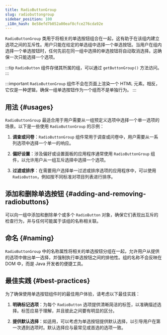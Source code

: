 ```yaml
---
title: RadioButtonGroup
slug: radiobuttongroup
sidebar_position: 100
_i18n_hash: 8e58efd7b052a00eaf8cfce276cda92e
---
```

<DocChip chip='since' label='23.01' />
<JavadocLink type="foundation" location="com/webforj/component/optioninput/RadioButtonGroup" top='true'/>

`RadioButtonGroup` 类用于将相关的单选按钮组合在一起，这有助于在该组内建立选项之间的互斥性。用户只能在给定的单选组中选择一个单选按钮。当用户在组内选择一个单选按钮时，任何先前在同一组中选择的单选按钮将自动取消选择。这确保一次只能选择一个选项。

:::tip
`RadioButton` 组件存储其所属的组，可以通过 `getButtonGroup()` 方法访问。
:::

<ComponentDemo 
path='/webforj/radiobuttongroup?' 
javaE='https://raw.githubusercontent.com/webforj/webforj-documentation/refs/heads/main/src/main/java/com/webforj/samples/views/radiobutton/RadioButtonGroupView.java'
height="200px"
/>

:::important
`RadioButtonGroup` 组件不会在页面上渲染一个 HTML 元素。相反，它仅是一种逻辑，确保一组单选按钮作为一个组而不是单独行为。
:::

## 用法 {#usages}

`RadioButtonGroup` 最适合用于用户需要从一组预定义选项中选择一个单一选项的场景。以下是一些使用 `RadioButtonGroup` 的示例：

1. **调查或问卷**：`RadioButtonGroup` 组件常用于调查或问卷中，用户需要从一系列选项中选择一个单一的响应。

2. **偏好设置**：涉及偏好或设置面板的应用程序通常使用 `RadioButtonGroup` 组件，以允许用户从一组互斥选择中选择一个选项。

3. **过滤或排序**：在需要用户选择单一过滤或排序选项的应用程序中，可以使用 `RadioButton`，例如按不同标准对项目列表进行排序。

<!-- vale off -->
## 添加和删除单选按钮 {#adding-and-removing-radiobuttons}
<!-- vale on -->

可以向一组中添加和删除单个或多个 `RadioButton` 对象，确保它们表现出互斥的检查行为，并与任何可能属于该组的名称相关联。

## 命名 {#naming}

`RadioButtonGroup` 中的名称属性将相关的单选按钮分组在一起，允许用户从提供的选项中做出单一选择，并强制执行单选按钮之间的排他性。组的名称不会反映在 DOM 中，而是 Java 开发者的便捷工具。

## 最佳实践 {#best-practices}

为了确保使用单选按钮组件时的最佳用户体验，请考虑以下最佳实践：

1. **明确标记选项**：为每个 `RadioButton` 选项提供清晰简洁的标签，以准确描述选择。标签应易于理解，并且彼此之间要有明显的区分。

2. **提供默认选择**：如适用，可以考虑为单选按钮提供默认选择，以引导用户在第一次遇到选项时。默认选择应与最常见或首选的选项一致。
